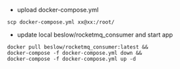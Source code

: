 * upload docker-compose.yml
```
scp docker-compose.yml xx@xx:/root/
```
* update local beslow/rocketmq_consumer and start app
```
docker pull beslow/rocketmq_consumer:latest &&
docker-compose -f docker-compose.yml down &&
docker-compose -f docker-compose.yml up -d
```